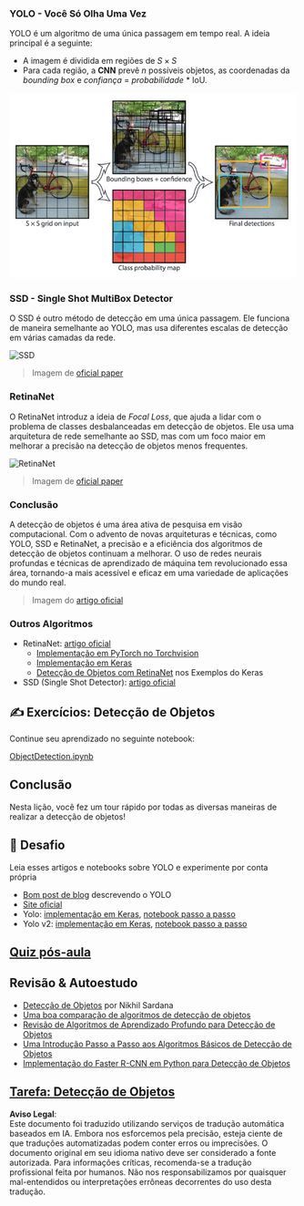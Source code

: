 ### YOLO - Você Só Olha Uma Vez

YOLO é um algoritmo de uma única passagem em tempo real. A ideia principal é a seguinte:

* A imagem é dividida em regiões de $S\times S$ 
* Para cada região, a **CNN** prevê $n$ possíveis objetos, as coordenadas da *bounding box* e *confiança* = *probabilidade* * IoU.

![YOLO](../../../../../translated_images/yolo.a2648ec82ee8bb4ea27537677adb482fd4b733ca1705c561b6a24a85102dced5.pt.png)

### SSD - Single Shot MultiBox Detector

O SSD é outro método de detecção em uma única passagem. Ele funciona de maneira semelhante ao YOLO, mas usa diferentes escalas de detecção em várias camadas da rede.

![SSD](../../../../../translated_images/ssd.8f409ceb7ad470415f8995994dd89282b57541bff09ecde650902217c84f4c0d.pt.png)

> Imagem de [oficial paper](https://arxiv.org/pdf/1512.02325.pdf)

### RetinaNet

O RetinaNet introduz a ideia de *Focal Loss*, que ajuda a lidar com o problema de classes desbalanceadas em detecção de objetos. Ele usa uma arquitetura de rede semelhante ao SSD, mas com um foco maior em melhorar a precisão na detecção de objetos menos frequentes.

![RetinaNet](../../../../../translated_images/retinanet.cfd3ebd2e5c63692a1c543b868134b66e4b0789230c22679b07eebd0e69d7cbc.pt.png)

> Imagem de [oficial paper](https://arxiv.org/pdf/1708.02002.pdf)

### Conclusão

A detecção de objetos é uma área ativa de pesquisa em visão computacional. Com o advento de novas arquiteturas e técnicas, como YOLO, SSD e RetinaNet, a precisão e a eficiência dos algoritmos de detecção de objetos continuam a melhorar. O uso de redes neurais profundas e técnicas de aprendizado de máquina tem revolucionado essa área, tornando-a mais acessível e eficaz em uma variedade de aplicações do mundo real.
> Imagem do [artigo oficial](https://arxiv.org/abs/1506.02640)

### Outros Algoritmos

* RetinaNet: [artigo oficial](https://arxiv.org/abs/1708.02002)
   - [Implementação em PyTorch no Torchvision](https://pytorch.org/vision/stable/_modules/torchvision/models/detection/retinanet.html)
   - [Implementação em Keras](https://github.com/fizyr/keras-retinanet)
   - [Detecção de Objetos com RetinaNet](https://keras.io/examples/vision/retinanet/) nos Exemplos do Keras
* SSD (Single Shot Detector): [artigo oficial](https://arxiv.org/abs/1512.02325)

## ✍️ Exercícios: Detecção de Objetos

Continue seu aprendizado no seguinte notebook:

[ObjectDetection.ipynb](../../../../../lessons/4-ComputerVision/11-ObjectDetection/ObjectDetection.ipynb)

## Conclusão

Nesta lição, você fez um tour rápido por todas as diversas maneiras de realizar a detecção de objetos!

## 🚀 Desafio

Leia esses artigos e notebooks sobre YOLO e experimente por conta própria

* [Bom post de blog](https://www.analyticsvidhya.com/blog/2018/12/practical-guide-object-detection-yolo-framewor-python/) descrevendo o YOLO
 * [Site oficial](https://pjreddie.com/darknet/yolo/)
 * Yolo: [implementação em Keras](https://github.com/experiencor/keras-yolo2), [notebook passo a passo](https://github.com/experiencor/basic-yolo-keras/blob/master/Yolo%20Step-by-Step.ipynb)
 * Yolo v2: [implementação em Keras](https://github.com/experiencor/keras-yolo2), [notebook passo a passo](https://github.com/experiencor/keras-yolo2/blob/master/Yolo%20Step-by-Step.ipynb)

## [Quiz pós-aula](https://red-field-0a6ddfd03.1.azurestaticapps.net/quiz/211)

## Revisão & Autoestudo

* [Detecção de Objetos](https://tjmachinelearning.com/lectures/1718/obj/) por Nikhil Sardana
* [Uma boa comparação de algoritmos de detecção de objetos](https://lilianweng.github.io/lil-log/2018/12/27/object-detection-part-4.html)
* [Revisão de Algoritmos de Aprendizado Profundo para Detecção de Objetos](https://medium.com/comet-app/review-of-deep-learning-algorithms-for-object-detection-c1f3d437b852)
* [Uma Introdução Passo a Passo aos Algoritmos Básicos de Detecção de Objetos](https://www.analyticsvidhya.com/blog/2018/10/a-step-by-step-introduction-to-the-basic-object-detection-algorithms-part-1/)
* [Implementação do Faster R-CNN em Python para Detecção de Objetos](https://www.analyticsvidhya.com/blog/2018/11/implementation-faster-r-cnn-python-object-detection/)

## [Tarefa: Detecção de Objetos](lab/README.md)

**Aviso Legal**:  
Este documento foi traduzido utilizando serviços de tradução automática baseados em IA. Embora nos esforcemos pela precisão, esteja ciente de que traduções automatizadas podem conter erros ou imprecisões. O documento original em seu idioma nativo deve ser considerado a fonte autorizada. Para informações críticas, recomenda-se a tradução profissional feita por humanos. Não nos responsabilizamos por quaisquer mal-entendidos ou interpretações errôneas decorrentes do uso desta tradução.